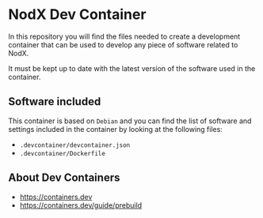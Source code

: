 # NodX Dev Container

In this repository you will find the files needed to create a development
container that can be used to develop any piece of software related to NodX.

It must be kept up to date with the latest version of the software used in the
container.

## Software included

This container is based on `Debian` and you can find the list of software and
settings included in the container by looking at the following files:

- `.devcontainer/devcontainer.json`
- `.devcontainer/Dockerfile`

## About Dev Containers

- https://containers.dev
- https://containers.dev/guide/prebuild
